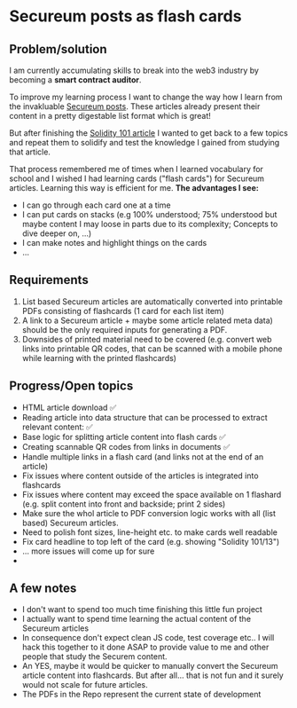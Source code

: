 # Secureum posts as flash cards

## Problem/solution

I am currently accumulating skills to break into the web3 industry by becoming a **smart contract auditor**.

To improve my learning process I want to change the way how I learn from the invakluable [Secureum posts](https://secureum.substack.com/). These articles already present their content in a pretty digestable list format which is great!

But after finishing the [Solidity 101 article](https://secureum.substack.com/p/solidity-101) I wanted to get back to a few topics and repeat them to solidify and test the knowledge I gained from studying that article.

That process remembered me of times when I learned vocabulary for school and I wished I had learning cards ("flash cards") for Secureum articles. Learning this way is efficient for me. **The advantages I see:**

- I can go through each card one at a time
- I can put cards on stacks (e.g 100% understood; 75% understood but maybe content I may loose in parts due to its complexity; Concepts to dive deeper on, ...)
- I can make notes and highlight things on the cards
- ...

## Requirements

1. List based Secureum articles are automatically converted into printable PDFs consisting of flashcards (1 card for each list item)
2. A link to a Secureum article + maybe some article related meta data) should be the only required inputs for generating a PDF.
3. Downsides of printed material need to be covered (e.g. convert web links into printable QR codes, that can be scanned with a mobile phone while learning with the printed flashcards)

## Progress/Open topics

- HTML article download ✅
- Reading article into data structure that can be processed to extract relevant content: ✅
- Base logic for splitting article content into flash cards ✅
- Creating scannable QR codes from links in documents ✅
- Handle multiple links in a flash card (and links not at the end of an article)
- Fix issues where content outside of the articles is integrated into flashcards
- Fix issues where content may exceed the space available on 1 flashard (e.g. split content into front and backside; print 2 sides)
- Make sure the whol article to PDF conversion logic works with all (list based) Secureum articles.
- Need to polish font sizes, line-height etc. to make cards well readable
- Fix card headline to top left of the card (e.g. showing "Solidity 101/13")
- ... more issues will come up for sure
-

## A few notes

- I don't want to spend too much time finishing this little fun project
- I actually want to spend time learning the actual content of the Secureum articles
- In consequence don't expect clean JS code, test coverage etc.. I will hack this together to it done ASAP to provide value to me and other people that study the Securem content.
- An YES, maybe it would be quicker to manually convert the Secureum article content into flashcards. But after all... that is not fun and it surely would not scale for future articles.
- The PDFs in the Repo represent the current state of development
